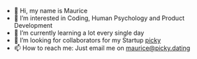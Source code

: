 - 👋 Hi, my name is Maurice
- 👀 I’m interested in Coding, Human Psychology and Product Development
 - 🌱 I’m currently learning a lot every single day
- 💞️ I’m looking for collaborators for my Startup <a href="https://picky.dating">picky</a>
- 📫 How to reach me: Just email me on <a href="mailto:maurice@picky.dating">maurice@picky.dating</a>

<!---
MauriceStr/MauriceStr is a ✨ special ✨ repository because its `README.md` (this file) appears on your GitHub profile.
You can click the Preview link to take a look at your changes.
--->

